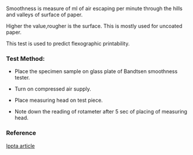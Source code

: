 Smoothness is measure of ml of air escaping per minute through the hills and valleys of surface of  paper.

Higher the value,rougher is the surface. This is mostly used for uncoated paper.

This test is used to predict flexographic printability.
### Test Method:
- Place the specimen sample on glass plate of Bandtsen smoothness tester.

- Turn on compressed air supply.

- Place  measuring head on test piece.

- Note down the reading of rotameter after 5 sec of placing of measuring head.
  
### Reference

[Ippta article](https://ippta.co/wp-content/uploads/2021/01/IPPTA-CI-1991-1-13-Smoothness-Characterization-of.pdf)